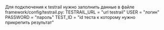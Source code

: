 Для подключения к testrail нужно заполнить данные в файле framework/config/testrail.py:
TESTRAIL_URL = "url testrail"
USER = "логин"
PASSWORD = "пароль"
TEST_ID = "id теста к которому нужно прикрепить результат"